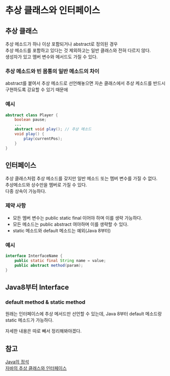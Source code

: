 # 추상 클래스와 인터페이스
## 추상 클래스
추상 메소드가 하나 이상 포함되거나 abstract로 정의된 경우  
추상 메소드를 포함하고 있다는 것 제외하고는 일반 클래스와 전혀 다르지 않다.  
생성자가 있고 멤버 변수와 메서드도 가질 수 있다.

### 추상 메소드와 빈 몸통의 일반 메소드의 차이
abstract를 붙여서 추상 메소드로 선언해놓으면 자손 클래스에서 추상 케소드를 반드시 구현하도록 강요할 수 있기 때문에

### 예시
```java
abstract class Player {
	boolean pause;
	...
	abstract void play(); // 추상 메소드
	void play() {
		play(currentPos);
	}
}
```

## 인터페이스
추상 클래스처럼 추상 메소드를 갖지만 일반 메소드 또는 멤버 변수를 가질 수 없다.  
추상메소드와 상수만을 멤버로 가질 수 있다.  
다중 상속이 가능하다.

### 제약 사항  
- 모든 멤버 변수는 public static final 이어야 하며 이를 생략 가능하다.
- 모든 메소드는 public abstract 여야하며 이를 생략할 수 있다.
- static 메소드와 default 메소드는 예외(Java 8부터)

### 예시

```java
interface InterfaceName {
	public static final String name = value;
	public abstract method(param);
}
```

##  Java8부터 Interface
### default method & static method
원래는 인터페이스에 추상 메서드만 선언할 수 있는데, Java 8부터 default 메소드랑 static 메소드가 가능하다.  

자세한 내용은 따로 빼서 정리해봐야겠다.

## 참고
[Java의 정석](http://www.yes24.com/Product/Goods/24259565)  
[자바의 추상 클래스와 인터페이스](https://brunch.co.kr/@kd4/6)
